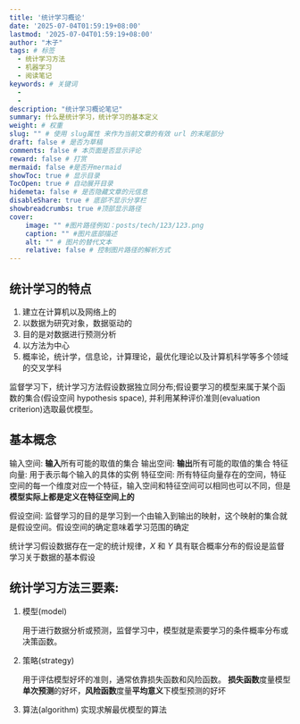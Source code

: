 ```yaml
---
title: '统计学习概论'
date: '2025-07-04T01:59:19+08:00'
lastmod: '2025-07-04T01:59:19+08:00'
author: "木子"
tags: # 标签
  - 统计学习方法
  - 机器学习
  - 阅读笔记
keywords: # 关键词
  - 
  - 
description: "统计学习概论笔记"
summary: 什么是统计学习，统计学习的基本定义
weight: # 权重
slug: "" # 使用 slug属性 来作为当前文章的有效 url 的末尾部分
draft: false # 是否为草稿
comments: false # 本页面是否显示评论
reward: false # 打赏
mermaid: false #是否开mermaid
showToc: true # 显示目录
TocOpen: true # 自动展开目录
hidemeta: false # 是否隐藏文章的元信息
disableShare: true # 底部不显示分享栏
showbreadcrumbs: true #顶部显示路径
cover:
    image: "" #图片路径例如：posts/tech/123/123.png
    caption: "" #图片底部描述
    alt: "" # 图片的替代文本
    relative: false # 控制图片路径的解析方式
---
```


## 统计学习的特点
1. 建立在计算机以及网络上的
2. 以数据为研究对象，数据驱动的
3. 目的是对数据进行预测分析
4. 以方法为中心
5. 概率论，统计学，信息论，计算理论，最优化理论以及计算机科学等多个领域的交叉学科

监督学习下，统计学习方法假设数据独立同分布;假设要学习的模型来属于某个函数的集合(假设空间 hypothesis space), 并利用某种评价准则(evaluation criterion)选取最优模型。

## 基本概念
输入空间: **输入**所有可能的取值的集合
输出空间: **输出**所有可能的取值的集合
特征向量: 用于表示每个输入的具体的实例
特征空间: 所有特征向量存在的空间，特征空间的每一个维度对应一个特征，输入空间和特征空间可以相同也可以不同，但是**模型实际上都是定义在特征空间上的**

假设空间: 监督学习的目的是学习到一个由输入到输出的映射，这个映射的集合就是假设空间。假设空间的确定意味着学习范围的确定

统计学习假设数据存在一定的统计规律，$X$ 和 $Y$ 具有联合概率分布的假设是监督学习关于数据的基本假设

## 统计学习方法三要素: 
1. 模型(model)
   
   用于进行数据分析或预测，监督学习中，模型就是索要学习的条件概率分布或决策函数。
2. 策略(strategy)
   
   用于评估模型好坏的准则，通常依靠损失函数和风险函数。
   **损失函数**度量模型**单次预测**的好坏，**风险函数**度量**平均意义**下模型预测的好坏
   
3. 算法(algorithm)  实现求解最优模型的算法